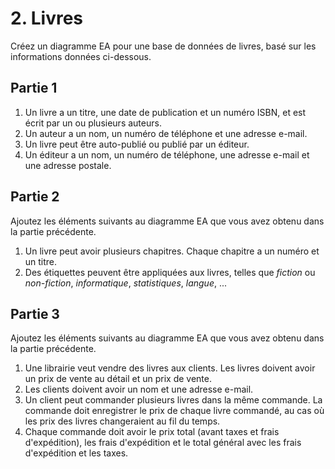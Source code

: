 # 2. Livres

Créez un diagramme EA pour une base de données de livres, basé sur les informations données ci-dessous.

## Partie 1

1. Un livre a un titre, une date de publication et un numéro ISBN, et est écrit par un ou plusieurs auteurs.
2. Un auteur a un nom, un numéro de téléphone et une adresse e-mail.
3. Un livre peut être auto-publié ou publié par un éditeur.
4. Un éditeur a un nom, un numéro de téléphone, une adresse e-mail et une adresse postale.

## Partie 2

Ajoutez les éléments suivants au diagramme EA que vous avez obtenu dans la partie précédente.

1. Un livre peut avoir plusieurs chapitres. Chaque chapitre a un numéro et un titre.
2. Des étiquettes peuvent être appliquées aux livres, telles que *fiction* ou *non-fiction*, *informatique*,
   *statistiques*, *langue*, ...

## Partie 3

Ajoutez les éléments suivants au diagramme EA que vous avez obtenu dans la partie précédente.

1. Une librairie veut vendre des livres aux clients. Les livres doivent avoir un prix de vente au détail et un prix de
   vente.
2. Les clients doivent avoir un nom et une adresse e-mail.
3. Un client peut commander plusieurs livres dans la même commande. La commande doit enregistrer le prix de chaque livre
   commandé, au cas où les prix des livres changeraient au fil du temps.
4. Chaque commande doit avoir le prix total (avant taxes et frais d'expédition), les frais d'expédition et le total
   général avec les frais d'expédition et les taxes.

